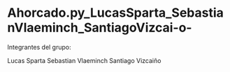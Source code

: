# Ahorcado.py_LucasSparta_SebastianVlaeminch_SantiagoVizcai-o-

Integrantes del grupo:

Lucas Sparta
Sebastian Vlaeminch
Santiago Vizcaiño 
